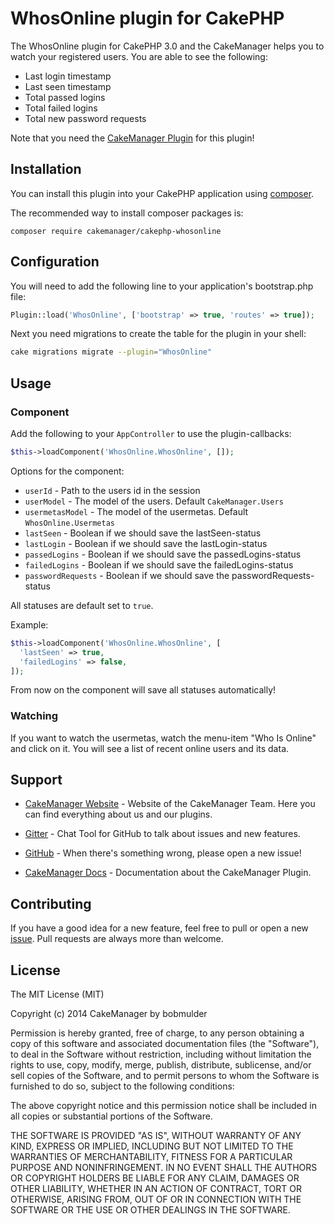 # WhosOnline plugin for CakePHP

The WhosOnline plugin for CakePHP 3.0 and the CakeManager helps you to watch your registered users. 
You are able to see the following:

- Last login timestamp
- Last seen timestamp
- Total passed logins
- Total failed logins
- Total new password requests

Note that you need the [CakeManager Plugin](https://github.com/cakemanager/cakephp-cakemanager) for this plugin!

## Installation

You can install this plugin into your CakePHP application using [composer](http://getcomposer.org).

The recommended way to install composer packages is:

```
composer require cakemanager/cakephp-whosonline
```

## Configuration

You will need to add the following line to your application's bootstrap.php file:

```php
Plugin::load('WhosOnline', ['bootstrap' => true, 'routes' => true]);
```

Next you need migrations to create the table for the plugin in your shell:

```bash
cake migrations migrate --plugin="WhosOnline"
```

## Usage

### Component

Add the following to your `AppController` to use the plugin-callbacks:

```php
$this->loadComponent('WhosOnline.WhosOnline', []);
```

Options for the component:

- `userId` - Path to the users id in the session
- `userModel` - The model of the users. Default `CakeManager.Users`
- `usermetasModel` - The model of the usermetas. Default `WhosOnline.Usermetas`
- `lastSeen` - Boolean if we should save the lastSeen-status
- `lastLogin` - Boolean if we should save the lastLogin-status
- `passedLogins` - Boolean if we should save the passedLogins-status
- `failedLogins` - Boolean if we should save the failedLogins-status
- `passwordRequests` - Boolean if we should save the passwordRequests-status

All statuses are default set to `true`.

Example:

```php
$this->loadComponent('WhosOnline.WhosOnline', [
  'lastSeen' => true,
  'failedLogins' => false,
]);
```

From now on the component will save all statuses automatically!

### Watching

If you want to watch the usermetas, watch the menu-item "Who Is Online" and click on it. You will see a list of recent online users and its data.

Support
-------

- [CakeManager Website](http://cakemanager.org/) - Website of the CakeManager Team. Here you can find everything about us and our plugins.

- [Gitter](https://gitter.im/cakemanager/cakephp-cakemanager) - Chat Tool for GitHub to talk about issues and new features.

- [GitHub](https://github.com/cakemanager/cakephp-whosonline/issues) - When there's something wrong, please open a new issue!

- [CakeManager Docs](http://cakemanager.org/docs/1.0/) - Documentation about the CakeManager Plugin.


Contributing
------------

If you have a good idea for a new feature, feel free to pull or open a new  [issue](https://github.com/cakemanager/cakephp-whosonline/issues). Pull requests are always more than welcome.

License
-------

The MIT License (MIT)

Copyright (c) 2014 CakeManager by bobmulder

Permission is hereby granted, free of charge, to any person obtaining a copy
of this software and associated documentation files (the "Software"), to deal
in the Software without restriction, including without limitation the rights
to use, copy, modify, merge, publish, distribute, sublicense, and/or sell
copies of the Software, and to permit persons to whom the Software is
furnished to do so, subject to the following conditions:

The above copyright notice and this permission notice shall be included in all
copies or substantial portions of the Software.

THE SOFTWARE IS PROVIDED "AS IS", WITHOUT WARRANTY OF ANY KIND, EXPRESS OR
IMPLIED, INCLUDING BUT NOT LIMITED TO THE WARRANTIES OF MERCHANTABILITY,
FITNESS FOR A PARTICULAR PURPOSE AND NONINFRINGEMENT. IN NO EVENT SHALL THE
AUTHORS OR COPYRIGHT HOLDERS BE LIABLE FOR ANY CLAIM, DAMAGES OR OTHER
LIABILITY, WHETHER IN AN ACTION OF CONTRACT, TORT OR OTHERWISE, ARISING FROM,
OUT OF OR IN CONNECTION WITH THE SOFTWARE OR THE USE OR OTHER DEALINGS IN THE
SOFTWARE.

